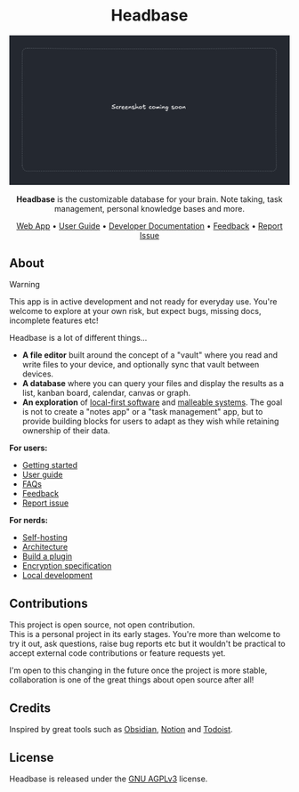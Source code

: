 <h1 align="center">Headbase</h1>

![](docs/screenshot.png)

<p align="center"><strong>Headbase</strong> is the customizable database for your brain. Note taking, task management, personal knowledge bases and more.</p>

<p align="center">
  <a href="#">Web App</a> •
  <a href="#">User Guide</a> •
  <a href="#">Developer Documentation</a> •
  <a href="#">Feedback</a> •
  <a href="#">Report Issue</a>
</p>

## About
> [!WARNING]
> This app is in active development and not ready for everyday use. You're welcome to explore at your own risk, but expect bugs, missing docs, incomplete features etc!

Headbase is a lot of different things...
- **A file editor** built around the concept of a "vault" where you read and write files to your device, and optionally sync that vault between devices.
- **A database** where you can query your files and display the results as a list, kanban board, calendar, canvas or graph.
- **An exploration** of [local-first software](https://www.inkandswitch.com/essay/local-first) and [malleable systems](https://malleable.systems). The goal is not to create a "notes app" or a "task management" app, but to provide building blocks for users to adapt as they wish while retaining ownership of their data.

**For users:**
- [Getting started](docs/user-guide/getting-started/README.md)
- [User guide](docs/user-guide/README.md)
- [FAQs](docs/user-guide/FAQs.md)
- [Feedback](https://github.com/headbase-app/headbase/issues)
- [Report issue](https://github.com/headbase-app/headbase/issues)

**For nerds:**
- [Self-hosting](docs/developer/self-hosting/README.md)
- [Architecture](docs/developer/architecture/README.md)
- [Build a plugin](docs/developer/plugins/README.md)
- [Encryption specification](docs/developer/specs/encryption/v1.md)
- [Local development](docs/developer/setup/README.md)

## Contributions
This project is open source, not open contribution.  
This is a personal project in its early stages. You're more than welcome to try it out, ask questions, raise bug reports etc but
it wouldn't be practical to accept external code contributions or feature requests yet.

I'm open to this changing in the future once the project is more stable, collaboration is one of the great things about open source after all!

## Credits
Inspired by great tools such as [Obsidian](https://obsidian.md/), [Notion](https://www.notion.com/) and [Todoist](https://www.todoist.com/).

## License
Headbase is released under the [GNU AGPLv3](https://choosealicense.com/licenses/agpl-3.0/) license.  
